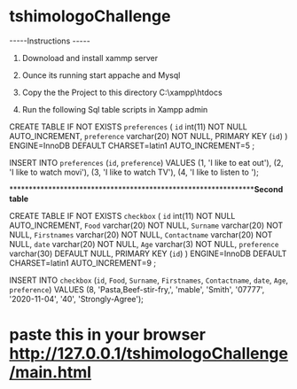 # tshimologoChallenge

-----Instructions -----
1)  Downoload and install xammp server


2)  Ounce its running start appache and Mysql


3)  Copy the the Project to this directory C:\xampp\htdocs



4)   Run the following Sql table scripts in Xampp admin





CREATE TABLE IF NOT EXISTS `preferences` (
  `id` int(11) NOT NULL AUTO_INCREMENT,
  `preference` varchar(20) NOT NULL,
  PRIMARY KEY (`id`)
) ENGINE=InnoDB  DEFAULT CHARSET=latin1 AUTO_INCREMENT=5 ;


INSERT INTO `preferences` (`id`, `preference`) VALUES
(1, 'I like to eat out'),
(2, 'I like to watch movi'),
(3, 'I like to watch TV'),
(4, 'I like to listen to ');

*********************************************************************Second table******

CREATE TABLE IF NOT EXISTS `checkbox` (
  `id` int(11) NOT NULL AUTO_INCREMENT,
  `Food` varchar(20) NOT NULL,
  `Surname` varchar(20) NOT NULL,
  `Firstnames` varchar(20) NOT NULL,
  `Contactname` varchar(20) NOT NULL,
  `date` varchar(20) NOT NULL,
  `Age` varchar(3) NOT NULL,
  `preference` varchar(30) DEFAULT NULL,
  PRIMARY KEY (`id`)
) ENGINE=InnoDB  DEFAULT CHARSET=latin1 AUTO_INCREMENT=9 ;



INSERT INTO `checkbox` (`id`, `Food`, `Surname`, `Firstnames`, `Contactname`, `date`, `Age`, `preference`) VALUES
(8, 'Pasta,Beef-stir-fry,', 'mable', 'Smith', '07777', '2020-11-04', '40', 'Strongly-Agree');


# paste this in your browser http://127.0.0.1/tshimologoChallenge/main.html